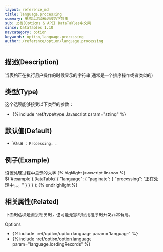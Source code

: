```yaml
---
layout: reference_md
title: language.processing
summary: 用来描述加载进度的字符串
sub: 文档(Options & API) DataTables中文网
since: DataTables 1.10
navcategory: option
keywords: option,language.processing
author: /reference/option/language.processing
---
```


## 描述(Description)

当表格正在执行用户操作的时候显示的字符串(通常是一个排序操作或者类似的)


## 类型(Type)
这个选项能够接受以下类型的参数：

- {% include href/type/type.Javascript param="string" %}


## 默认值(Default)
- Value ：`Processing...`

 
## 例子(Example)

设置处理过程中显示的文字
{% highlight javascript linenos %}
$('#example').DataTable( {
    "language": {
        "paginate": {
          "processing": "正在处理中。。。"
        }
      }
} );
{% endhighlight %}

 
## 相关属性(Related)
下面的选项是直接相关的，也可能是您的应用程序的开发非常有用。

Options

- {% include href/option/option.language param="language" %}
- {% include href/option/option.language param="language.loadingRecords" %}